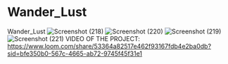 # Wander_Lust
Wander_Lust
![Screenshot (218)](https://github.com/user-attachments/assets/0789581e-520b-470c-9b9b-2645130b6861)
![Screenshot (220)](https://github.com/user-attachments/assets/cc27ea6f-6087-4deb-a2f5-3bb069850c58)
![Screenshot (219)](https://github.com/user-attachments/assets/cccfe047-e67d-41b7-9673-59200cf54bdb)
![Screenshot (221)](https://github.com/user-attachments/assets/2a1a2d4b-ebb2-4006-a111-dc6863135b42)
VIDEO OF THE PROJECT:
https://www.loom.com/share/53364a82517e462f93167fdb4e2ba0db?sid=bfe350b0-567c-4665-ab72-9745f45f31e1
